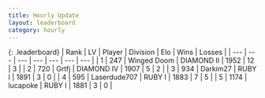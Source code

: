```yaml
---
title: Hourly Update
layout: leaderboard
category: hourly
---
```


{: .leaderboard}
| Rank | LV | Player | Division | Elo | Wins | Losses |
| --- | --- | --- | --- | --- | --- | --- |
| <span data-change="0">1</span> | 247 | <span title="ID: 744396">Winged Doom</span> | DIAMOND II | <span data-change="8">1952</span> | <span data-change="1">12</span> | <span data-change="0">3</span> |
| <span data-change="0">2</span> | 720 | <span title="ID: 742306">Grtfj</span> | DIAMOND IV | <span data-change="0">1907</span> | <span data-change="0">5</span> | <span data-change="0">2</span> |
| <span data-change="1">3</span> | 934 | <span title="ID: 694036">Darkim27</span> | RUBY I | <span data-change="0">1891</span> | <span data-change="0">3</span> | <span data-change="0">0</span> |
| <span data-change="-1">4</span> | 595 | <span title="ID: 372321">Laserdude707</span> | RUBY I | <span data-change="-22">1883</span> | <span data-change="0">7</span> | <span data-change="2">5</span> |
| <span data-change="0">5</span> | 1174 | <span title="ID: 41925">lucapoke</span> | RUBY I | <span data-change="0">1881</span> | <span data-change="0">3</span> | <span data-change="0">0</span> |
